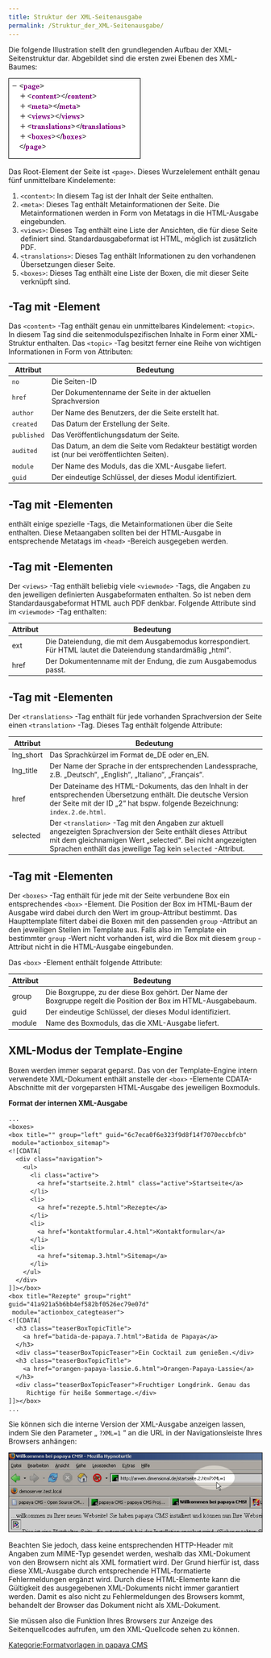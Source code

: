 ```yaml
---
title: Struktur der XML-Seitenausgabe
permalink: /Struktur_der_XML-Seitenausgabe/
---
```


Die folgende Illustration stellt den grundlegenden Aufbau der XML-Seitenstruktur dar. Abgebildet sind die ersten zwei Ebenen des XML-Baumes:

![File:XMLOutputXMLRoot.png](images/XMLOutputXMLRoot.png)

Das Root-Element der Seite ist `<page>`. Dieses Wurzelelement enthält genau fünf unmittelbare Kindelemente:

1.  `<content>`: In diesem Tag ist der Inhalt der Seite enthalten.
2.  `<meta>`: Dieses Tag enthält Metainformationen der Seite. Die Metainformationen werden in Form von Metatags in die HTML-Ausgabe eingebunden.
3.  `<views>`: Dieses Tag enthält eine Liste der Ansichten, die für diese Seite definiert sind. Standardausgabeformat ist HTML, möglich ist zusätzlich PDF.
4.  `<translations>`: Dieses Tag enthält Informationen zu den vorhandenen Übersetzungen dieser Seite.
5.  `<boxes>`: Dieses Tag enthält eine Liste der Boxen, die mit dieser Seite verknüpft sind.

<content>-Tag mit <topic>-Element
---------------------------------

Das `<content>` -Tag enthält genau ein unmittelbares Kindelement: `<topic>`. In diesem Tag sind die seitenmodulspezifischen Inhalte in Form einer XML-Struktur enthalten. Das `<topic>` -Tag besitzt ferner eine Reihe von wichtigen Informationen in Form von Attributen:

|Attribut|Bedeutung|
|--------|---------|
|`no`|Die Seiten-ID|
|`href`|Der Dokumentenname der Seite in der aktuellen Sprachversion|
|`author`|Der Name des Benutzers, der die Seite erstellt hat.|
|`created`|Das Datum der Erstellung der Seite.|
|`published`|Das Veröffentlichungsdatum der Seite.|
|`audited`|Das Datum, an dem die Seite vom Redakteur bestätigt worden ist (nur bei veröffentlichten Seiten).|
|`module`|Der Name des Moduls, das die XML-Ausgabe liefert.|
|`guid`|Der eindeutige Schlüssel, der dieses Modul identifiziert.|

<meta>-Tag mit <metatag>-Elementen
----------------------------------

<meta> enthält einige spezielle <metatag>-Tags, die Metainformationen über die Seite enthalten. Diese Metaangaben sollten bei der HTML-Ausgabe in entsprechende Metatags im `<head>` -Bereich ausgegeben werden.

<views>-Tag mit <viewmode>-Elementen
------------------------------------

Der `<views>` -Tag enthält beliebig viele `<viewmode>` -Tags, die Angaben zu den jeweiligen definierten Ausgabeformaten enthalten. So ist neben dem Standardausgabeformat HTML auch PDF denkbar. Folgende Attribute sind im `<viewmode>` -Tag enthalten:

|Attribut|Bedeutung|
|--------|---------|
|ext|Die Dateiendung, die mit dem Ausgabemodus korrespondiert. Für HTML lautet die Dateiendung standardmäßig „html“.|
|href|Der Dokumentenname mit der Endung, die zum Ausgabemodus passt.|

<translations>-Tag mit <translation>-Elementen
----------------------------------------------

Der `<translations>` -Tag enthält für jede vorhanden Sprachversion der Seite einen `<translation>` -Tag. Dieses Tag enthält folgende Attribute:

|Attribut|Bedeutung|
|--------|---------|
|lng_short|Das Sprachkürzel im Format de_DE oder en_EN.|
|lng_title|Der Name der Sprache in der entsprechenden Landessprache, z.B. „Deutsch“, „English“, „Italiano“, „Français“.|
|href|Der Dateiname des HTML-Dokuments, das den Inhalt in der entsprechenden Übersetzung enthält. Die deutsche Version der Seite mit der ID „2“ hat bspw. folgende Bezeichnung: `index.2.de.html`.|
|selected|Der `<translation>` -Tag mit den Angaben zur aktuell angezeigten Sprachversion der Seite enthält dieses Attribut mit dem gleichnamigen Wert „selected“. Bei nicht angezeigten Sprachen enthält das jeweilige Tag kein `selected` -Attribut.|

<boxes>-Tag mit <box>-Elementen
-------------------------------

Der `<boxes>` -Tag enthält für jede mit der Seite verbundene Box ein entsprechendes `<box>` -Element. Die Position der Box im HTML-Baum der Ausgabe wird dabei durch den Wert im group-Attribut bestimmt. Das Haupttemplate filtert dabei die Boxen mit den passenden `group` -Attribut an den jeweiligen Stellen im Template aus. Falls also im Template ein bestimmter `group` -Wert nicht vorhanden ist, wird die Box mit diesem `group` -Attribut nicht in die HTML-Ausgabe eingebunden.

Das `<box>` -Element enthält folgende Attribute:

|Attribut|Bedeutung|
|--------|---------|
|group|Die Boxgruppe, zu der diese Box gehört. Der Name der Boxgruppe regelt die Position der Box im HTML-Ausgabebaum.|
|guid|Der eindeutige Schlüssel, der dieses Modul identifiziert.|
|module|Name des Boxmoduls, das die XML-Ausgabe liefert.|

XML-Modus der Template-Engine
-----------------------------

Boxen werden immer separat geparst. Das von der Template-Engine intern verwendete XML-Dokument enthält anstelle der `<box>` -Elemente CDATA-Abschnitte mit der vorgeparsten HTML-Ausgabe des jeweiligen Boxmoduls.

**Format der internen XML-Ausgabe**

~~~~ {.xml}
...
<boxes>
<box title="" group="left" guid="6c7eca0f6e323f9d8f14f7070eccbfcb"
 module="actionbox_sitemap">
<![CDATA[
  <div class="navigation">
    <ul>
      <li class="active">
        <a href="startseite.2.html" class="active">Startseite</a>
      </li>
      <li>
        <a href="rezepte.5.html">Rezepte</a>
      </li>
      <li>
        <a href="kontaktformular.4.html">Kontaktformular</a>
      </li>
      <li>
        <a href="sitemap.3.html">Sitemap</a>
      </li>
    </ul>
  </div>
]]></box>
<box title="Rezepte" group="right" guid="41a921a5b6bb4ef582bf0526ec79e07d"
 module="actionbox_categteaser">
<![CDATA[
  <h3 class="teaserBoxTopicTitle">
    <a href="batida-de-papaya.7.html">Batida de Papaya</a>
  </h3>
  <div class="teaserBoxTopicTeaser">Ein Cocktail zum genießen.</div>
  <h3 class="teaserBoxTopicTitle">
    <a href="orangen-papaya-lassie.6.html">Orangen-Papaya-Lassie</a>
  </h3>
  <div class="teaserBoxTopicTeaser">Fruchtiger Longdrink. Genau das
     Richtige für heiße Sommertage.</div>
]]></box>
...
~~~~

Sie können sich die interne Version der XML-Ausgabe anzeigen lassen, indem Sie den Parameter „ `?XML=1` “ an die URL in der Navigationsleiste Ihres Browsers anhängen:

![File:XMLOutputInternesFormatAktivieren.png](images/XMLOutputInternesFormatAktivieren.png)

Beachten Sie jedoch, dass keine entsprechenden HTTP-Header mit Angaben zum MIME-Typ gesendet werden, weshalb das XML-Dokument von den Browsern nicht als XML formatiert wird. Der Grund hierfür ist, dass diese XML-Ausgabe durch entsprechende HTML-formatierte Fehlermeldungen ergänzt wird. Durch diese HTML-Elemente kann die Gültigkeit des ausgegebenen XML-Dokuments nicht immer garantiert werden. Damit es also nicht zu Fehlermeldungen des Browsers kommt, behandelt der Browser das Dokument nicht als XML-Dokument.

Sie müssen also die Funktion Ihres Browsers zur Anzeige des Seitenquellcodes aufrufen, um den XML-Quellcode sehen zu können.

[Kategorie:Formatvorlagen in papaya CMS](/Kategorie:Formatvorlagen_in_papaya_CMS "wikilink")
